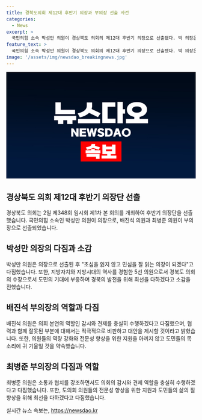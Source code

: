 ```yaml
---
title: 경북도의회 제12대 후반기 의장과 부의장 선출 사건
categories:
  - News
excerpt: >
  국민의힘 소속 박성만 의원이 경상북도 의회의 제12대 후반기 의장으로 선출됐다. 박 의장은 농사의 본이 토지이듯 정치의 본은 민본이라며 민심을 잘 읽는 의장이 되겠다고 밝혔다. 또한, 배진석 부의장과 최병준 부의장은 감시와 견제 역할을 충실히 수행할 것을 약속하며 도민들의 목소리에 귀 기울일 것을 강조했다. 
feature_text: >
  국민의힘 소속 박성만 의원이 경상북도 의회의 제12대 후반기 의장으로 선출됐다. 박 의장은 농사의 본이 토지이듯 정치의 본은 민본이라며 민심을 잘 읽는 의장이 되겠다고 밝혔다. 또한, 배진석 부의장과 최병준 부의장은 감시와 견제 역할을 충실히 수행할 것을 약속하며 도민들의 목소리에 귀 기울일 것을 강조했다. 
image: '/assets/img/newsdao_breakingnews.jpg'
---
```


<p><img src="/assets/img/newsdao_breakingnews.jpg" alt="pcversion 속보" /></p>

<h2 data-ke-size="size26">경상북도 의회 제12대 후반기 의장단 선출</h2>

<p data-ke-size="size16">경상북도 의회는 2일 제348회 임시회 제1차 본 회의를 개최하여 후반기 의장단을 선출했습니다. 국민의힘 소속인 박성만 의원이 의장으로, 배진석 의원과 최병준 의원이 부의장으로 선출되었습니다.</p>

<h2 data-ke-size="size26">박성만 의장의 다짐과 소감</h2>

<p data-ke-size="size16">박성만 의원은 의장으로 선출된 후 "초심을 잃지 않고 민심을 잘 읽는 의장이 되겠다"고 다짐했습니다. 또한, 지방자치와 지방시대의 역사를 경험한 5선 의원으로서 경북도 의회의 수장으로서 도민의 기대에 부응하며 경북의 발전을 위해 최선을 다하겠다고 소감을 전했습니다.</p>

<h2 data-ke-size="size26">배진석 부의장의 역할과 다짐</h2>

<p data-ke-size="size16">배진석 의원은 의회 본연의 역할인 감시와 견제를 충실히 수행하겠다고 다짐했으며, 협력과 함께 잘못된 부분에 대해서는 적극적으로 비판하고 대안을 제시할 것이라고 밝혔습니다. 또한, 의원들의 역량 강화와 전문성 향상을 위한 지원을 아끼지 않고 도민들의 목소리에 귀 기울일 것을 약속했습니다.</p>

<h2 data-ke-size="size26">최병준 부의장의 다짐과 역할</h2>

<p data-ke-size="size16">최병준 의원은 소통과 협치를 강조하면서도 의회의 감시와 견제 역할을 충실히 수행하겠다고 다짐했습니다. 또한, 도의회 의원들의 전문성 향상을 위한 지원과 도민들의 삶의 질 향상을 위해 최선을 다하겠다고 다짐했습니다.</p>
실시간 뉴스 속보는, <a href="https://newsdao.kr" rel="dofollow">https://newsdao.kr</a>


